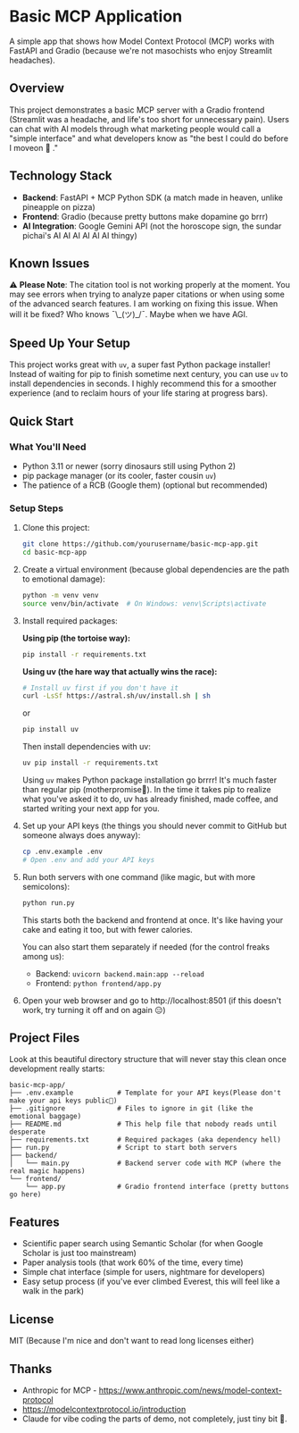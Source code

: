 # Basic MCP Application

A simple app that shows how Model Context Protocol (MCP) works with FastAPI and Gradio (because we're not masochists who enjoy Streamlit headaches).

## Overview

This project demonstrates a basic MCP server with a Gradio frontend (Streamlit was a headache, and life's too short for unnecessary pain). Users can chat with AI models through what marketing people would call a "simple interface" and what developers know as "the best I could do before I moveon 🥲 ."

## Technology Stack

- **Backend**: FastAPI + MCP Python SDK (a match made in heaven, unlike pineapple on pizza)
- **Frontend**: Gradio (because pretty buttons make dopamine go brrr)
- **AI Integration**: Google Gemini API (not the horoscope sign, the sundar pichai's AI AI AI AI AI AI thingy)

## Known Issues

⚠️ **Please Note**: The citation tool is not working properly at the moment. You may see errors when trying to analyze paper citations or when using some of the advanced search features. I am working on fixing this issue. When will it be fixed? Who knows ¯\\\_(ツ)\_/¯. Maybe when we have AGI.

## Speed Up Your Setup

This project works great with `uv`, a super fast Python package installer! Instead of waiting for pip to finish sometime next century, you can use `uv` to install dependencies in seconds. I highly recommend this for a smoother experience (and to reclaim hours of your life staring at progress bars).

## Quick Start

### What You'll Need

- Python 3.11 or newer (sorry dinosaurs still using Python 2)
- pip package manager (or its cooler, faster cousin `uv`)
- The patience of a RCB (Google them) (optional but recommended)

### Setup Steps

1. Clone this project:
   ```bash
   git clone https://github.com/yourusername/basic-mcp-app.git
   cd basic-mcp-app
   ```

2. Create a virtual environment (because global dependencies are the path to emotional damage):
   ```bash
   python -m venv venv
   source venv/bin/activate  # On Windows: venv\Scripts\activate
   ```

3. Install required packages:
   
   **Using pip (the tortoise way):**
   ```bash
   pip install -r requirements.txt
   ```
   
   **Using uv (the hare way that actually wins the race):**
   ```bash
   # Install uv first if you don't have it
   curl -LsSf https://astral.sh/uv/install.sh | sh
   ```
   or 
   ```bash
   pip install uv
   ```
   
   Then install dependencies with uv:
   ```bash
   uv pip install -r requirements.txt
   ```
   
   Using `uv` makes Python package installation go brrrr! It's much faster than regular pip (motherpromise🤞). In the time it takes pip to realize what you've asked it to do, uv has already finished, made coffee, and started writing your next app for you.


4. Set up your API keys (the things you should never commit to GitHub but someone always does anyway):
   ```bash
   cp .env.example .env
   # Open .env and add your API keys
   ```

5. Run both servers with one command (like magic, but with more semicolons):
   ```bash
   python run.py
   ```
   
   This starts both the backend and frontend at once. It's like having your cake and eating it too, but with fewer calories.
   
   You can also start them separately if needed (for the control freaks among us):
   - Backend: `uvicorn backend.main:app --reload`
   - Frontend: `python frontend/app.py`

6. Open your web browser and go to http://localhost:8501 (if this doesn't work, try turning it off and on again 😑)

## Project Files

Look at this beautiful directory structure that will never stay this clean once development really starts:

```
basic-mcp-app/
├── .env.example           # Template for your API keys(Please don't make your api keys public🙏)
├── .gitignore             # Files to ignore in git (like the emotional baggage)
├── README.md              # This help file that nobody reads until desperate
├── requirements.txt       # Required packages (aka dependency hell)
├── run.py                 # Script to start both servers
├── backend/
│   └── main.py            # Backend server code with MCP (where the real magic happens)
└── frontend/
    └── app.py             # Gradio frontend interface (pretty buttons go here)
```


## Features

- Scientific paper search using Semantic Scholar (for when Google Scholar is just too mainstream)
- Paper analysis tools (that work 60% of the time, every time)
- Simple chat interface (simple for users, nightmare for developers)
- Easy setup process (if you've ever climbed Everest, this will feel like a walk in the park)

## License

MIT (Because I'm nice and don't want to read long licenses either)

## Thanks

- Anthropic for MCP -  https://www.anthropic.com/news/model-context-protocol
- https://modelcontextprotocol.io/introduction
- Claude for vibe coding the parts of demo, not completely, just tiny bit 🤏.